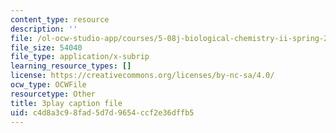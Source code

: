 ```yaml
---
content_type: resource
description: ''
file: /ol-ocw-studio-app/courses/5-08j-biological-chemistry-ii-spring-2016/c4d8a3c98fad5d7d9654ccf2e36dffb5_noKXLhp6jbk.vtt
file_size: 54040
file_type: application/x-subrip
learning_resource_types: []
license: https://creativecommons.org/licenses/by-nc-sa/4.0/
ocw_type: OCWFile
resourcetype: Other
title: 3play caption file
uid: c4d8a3c9-8fad-5d7d-9654-ccf2e36dffb5
---
```

